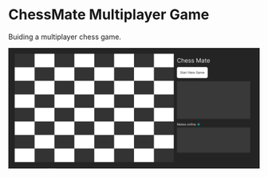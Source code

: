 # ChessMate Multiplayer Game

Buiding a multiplayer chess game.

![apple-landing-page-clone](/public/chessmate.PNG)
